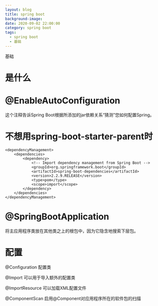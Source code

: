 ```yaml
---
layout: blog
title: spring boot
background-image:
date: 2020-09-02 22:00:00
category: spring boot
tags:
  - spring boot
  - 基础
---
```


基础

# 是什么



# @EnableAutoConfiguration

这个注释告诉Spring Boot根据所添加的jar依赖关系“猜测”您如何配置Spring。

# 不想用spring-boot-starter-parent时

```
<dependencyManagement>
    <dependencies>
        <dependency>
            <!-- Import dependency management from Spring Boot -->
            <groupId>org.springframework.boot</groupId>
            <artifactId>spring-boot-dependencies</artifactId>
            <version>2.2.9.RELEASE</version>
            <type>pom</type>
            <scope>import</scope>
        </dependency>
    </dependencies>
</dependencyManagement>
```

# @SpringBootApplication

将主应用程序类放在其他类之上的根包中，因为它隐含地搜索下层包。

# 配置

@Configuration 配置类

@Import 可以用于导入额外的配置类

@ImportResource 可以加载XML配置文件

@ComponentScan 启用@Component对应用程序所在的软件包的扫描

